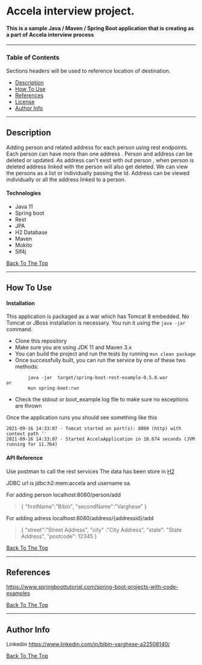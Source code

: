 # Accela interview project.

   ####  This is a sample  Java / Maven / Spring Boot application that is creating as a part of Accela interview process
 
---

### Table of Contents
Sections headers will be used to reference location of destination.

- [Description](#description)
- [How To Use](#how-to-use)
- [References](#references)
- [License](#license)
- [Author Info](#author-info)

---

## Description

Adding person and related address for each person using rest endpoints. Each person can have more than one address . Person and address can be deleted or updated. As address can't exist with out person , when person is deleted address linked with the person will also get deleted.  We can view the persons as a list or individually  passing the Id. Address can be viewed  individually or all the address linked to a person. 

#### Technologies
- Java 11
- Spring boot
- Rest
- JPA
- H2 Database
- Maven
- Mokito
- Slf4j


[Back To The Top](#read-me-template)

---

## How To Use

#### Installation
   This application is packaged as a war which has Tomcat 8 embedded. No Tomcat or JBoss installation is necessary. You run it using the ```java -jar``` command.

* Clone this repository 
* Make sure you are using JDK 11 and Maven 3.x
* You can build the project and run the tests by running ```mvn clean package```
* Once successfully built, you can run the service by one of these two methods:
```
        java -jar  target/spring-boot-rest-example-0.5.0.war
or
        mvn spring-boot:run 
```
* Check the stdout or boot_example.log file to make sure no exceptions are thrown

Once the application runs you should see something like this

```
2021-09-16 14:33:07 - Tomcat started on port(s): 8080 (http) with context path ''
2021-09-16 14:33:07 - Started AccelaApplication in 10.674 seconds (JVM running for 11.764)

```

#### API Reference

Use postman to call the rest services 
The data has been store in [H2]( http://localhost:8080/h2/login.jsp)

JDBC url is jdbc:h2:mem:accela and username sa.

 For adding person localhost:8080/person/add
 >{
   "firstName":"Bibin",
   "secondName":"Varghese"
}

For adding adress localhost:8080/address/{addressid}/add
>{
     "street":"Street Address",
     "city" :"City Address",
     "state": "State Address",
     "postcode": 12345
}

[Back To The Top](#read-me-template)

---

## References
https://www.springboottutorial.com/spring-boot-projects-with-code-examples

[Back To The Top](#read-me-template)


---

## Author Info

Linkedin     https://www.linkedin.com/in/bibin-varghese-a22508140/

[Back To The Top](#read-me-template)
